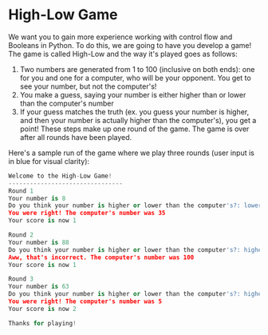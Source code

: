 # High-Low Game

We want you to gain more experience working with control flow and Booleans in Python. To do this, we are going to have you develop a game! The game is called High-Low and the way it's played goes as follows:
1. Two numbers are generated from 1 to 100 (inclusive on both ends): one for you and one for a computer, who will be your opponent. You get to see your number, but not the computer's!
2. You make a guess, saying your number is either higher than or lower than the computer's number
3. If your guess matches the truth (ex. you guess your number is higher, and then your number is actually higher than the computer's), you get a point!
These steps make up one round of the game. The game is over after all rounds have been played.

Here's a sample run of the game where we play three rounds (user input is in blue for visual clarity):

```python
Welcome to the High-Low Game!
--------------------------------
Round 1
Your number is 8
Do you think your number is higher or lower than the computer's?: lower
You were right! The computer's number was 35
Your score is now 1

Round 2
Your number is 88
Do you think your number is higher or lower than the computer's?: higher
Aww, that's incorrect. The computer's number was 100
Your score is now 1

Round 3
Your number is 63
Do you think your number is higher or lower than the computer's?: higher
You were right! The computer's number was 5
Your score is now 2

Thanks for playing!